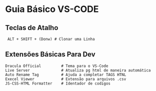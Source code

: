 # Guia Básico VS-CODE

## Teclas de Atalho

     ALT + SHIFT + (Donw) # Clonar uma Linha

## Extensões Básicas Para Dev

    Dracula Official         # Tema para o VS-Code
    Live Server              # Atualiza pg html de maneira automática
    Auto Rename Tag          # Ajuda a completar TAGS HTNL
    Execel Viewer            # Extensão para arquivos .csv
    JS-CSS-HTML Formatter    # Identador de codigos 
    

